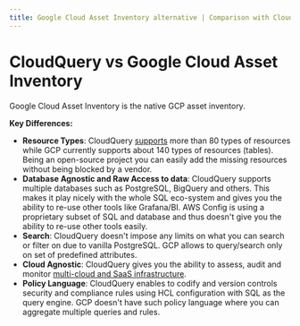 ```yaml
---
title: Google Cloud Asset Inventory alternative | Comparison with CloudQuery
---
```


# CloudQuery vs Google Cloud Asset Inventory

Google Cloud Asset Inventory is the native GCP asset inventory.

**Key Differences:**

- **Resource Types**: CloudQuery [supports](https://github.com/cloudquery/cloudquery/tree/main/plugins/source/gcp/docs/tables) more than 80 types of resources while GCP currently supports about 140 types of resources (tables). Being an open-source project you can easily add the missing resources without being blocked by a vendor.
- **Database Agnostic and Raw Access to data**: CloudQuery supports multiple databases such as PostgreSQL, BigQuery and others. This makes it play nicely with the whole SQL eco-system and gives you the ability to re-use other tools like Grafana/BI. AWS Config is using a proprietary subset of SQL and database and thus doesn't give you the ability to re-use other tools easily.
- **Search**: CloudQuery doesn't impose any limits on what you can search or filter on due to vanilla PostgreSQL. GCP allows to query/search only on set of predefined attributes.
- **Cloud Agnostic**: CloudQuery gives you the ability to assess, audit and monitor [multi-cloud and SaaS infrastructure](https://hub.cloudquery.io).
- **Policy Language**: CloudQuery enables to codify and version controls security and compliance rules using HCL configuration with SQL as the query engine. GCP doesn't have such policy language where you can aggregate multiple queries and rules.
